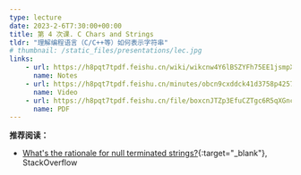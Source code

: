 ```yaml
---
type: lecture
date: 2023-2-6T7:30:00+00:00
title: 第 4 次课. C Chars and Strings
tldr: "理解编程语言（C/C++等）如何表示字符串"
# thumbnail: /static_files/presentations/lec.jpg
links:
    - url: https://h8pqt7tpdf.feishu.cn/wiki/wikcnw4Y6lBSZYFh75EE1jsmpXf
      name: Notes
    - url: https://h8pqt7tpdf.feishu.cn/minutes/obcn9cxddck41d3758p4257a
      name: Video
    - url: https://h8pqt7tpdf.feishu.cn/file/boxcnJTZp3EfuCZTgc6R5qXGnch
      name: PDF
---
```


**推荐阅读：**
- [What's the rationale for null terminated strings?](https://stackoverflow.com/questions/4418708/whats-the-rationale-for-null-terminated-strings){:target="_blank"}, StackOverflow

